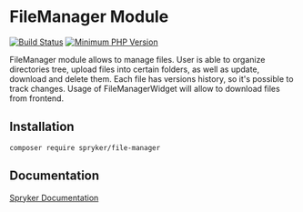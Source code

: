 # FileManager Module
[![Build Status](https://travis-ci.org/spryker/file-manager.svg)](https://travis-ci.org/spryker/file-manager)
[![Minimum PHP Version](https://img.shields.io/badge/php-%3E%3D%207.2-8892BF.svg)](https://php.net/)

FileManager module allows to manage files. User is able to organize directories tree, upload files into certain folders, as well as update, download and delete them. Each file has versions history, so it's possible to track changes. Usage of FileManagerWidget will allow to download files from frontend.

## Installation

```
composer require spryker/file-manager
```

## Documentation

[Spryker Documentation](https://academy.spryker.com/developing_with_spryker/module_guide/modules.html)
